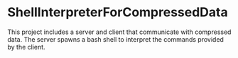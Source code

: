# ShellInterpreterForCompressedData
This project includes a server and client that communicate with compressed data. The server spawns a bash shell to interpret the commands provided by the client.
